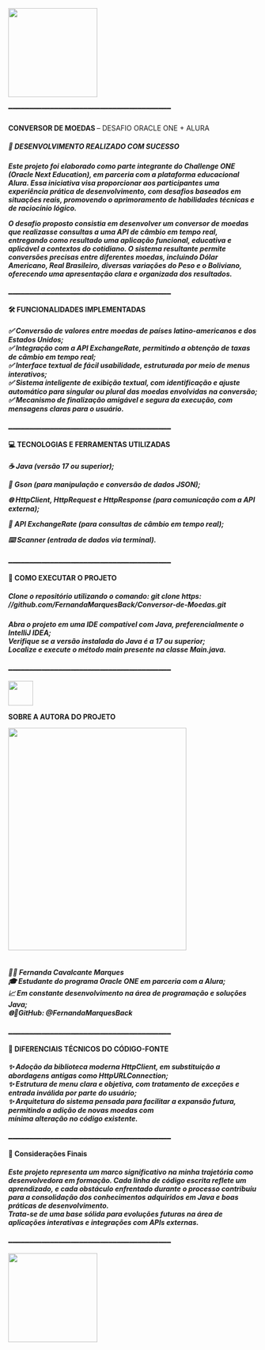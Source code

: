 <div style="display: inline">
            <img width='180' height='180' src="https://github.com/user-attachments/assets/cf8c805d-b1b5-4af6-8342-337894e970cb" />
            
━━━━━━━━━━━━━━━━━━━━━━━━━━━━━━━━━━━━━━━

 <h3></h3> <b> CONVERSOR DE MOEDAS  </b>– DESAFIO ORACLE ONE + ALURA  </h3>   

 <h5>📢 DESENVOLVIMENTO REALIZADO COM SUCESSO </h5>  
                   <h5>     <p>
Este projeto foi elaborado como parte integrante do Challenge ONE (Oracle Next Education), em parceria com a plataforma educacional Alura. Essa iniciativa visa proporcionar aos participantes uma experiência prática de desenvolvimento, com desafios baseados em situações reais, promovendo o aprimoramento de habilidades técnicas e de raciocínio lógico.</p>

O desafio proposto consistia em desenvolver um conversor de moedas que realizasse consultas a uma API de câmbio em tempo real, entregando como resultado uma aplicação funcional, educativa e aplicável a contextos do cotidiano. O sistema resultante permite conversões precisas entre diferentes moedas, incluindo Dólar Americano, Real Brasileiro, diversas variações do Peso e o Boliviano, oferecendo uma apresentação clara e organizada dos resultados.</h5>


━━━━━━━━━━━━━━━━━━━━━━━━━━━━━━━━━━━━━━━

<b>🛠 FUNCIONALIDADES IMPLEMENTADAS</b>

<h5>
✅ Conversão de valores entre moedas de países latino-americanos e dos Estados Unidos;<br>
✅ Integração com a API ExchangeRate, permitindo a obtenção de taxas de câmbio em tempo real;<br>
✅ Interface textual de fácil usabilidade, estruturada por meio de menus interativos;<br>
✅ Sistema inteligente de exibição textual, com identificação e ajuste automático para singular ou plural das moedas envolvidas na conversão;<br>
✅ Mecanismo de finalização amigável e segura da execução, com mensagens claras para o usuário.</h5>

━━━━━━━━━━━━━━━━━━━━━━━━━━━━━━━━━━━━━━━

<b>💻 TECNOLOGIAS E FERRAMENTAS UTILIZADAS</b>

<h5>
<p> ☕️ Java (versão 17 ou superior);
<p> 🔄  Gson (para manipulação e conversão de dados JSON);
<p> 🌐 HttpClient, HttpRequest e HttpResponse (para comunicação com a API externa);
<p> 💱 API ExchangeRate (para consultas de câmbio em tempo real);
<p> ⌨️ Scanner (entrada de dados via terminal).
</h5>
━━━━━━━━━━━━━━━━━━━━━━━━━━━━━━━━━━━━━━━

<b>🚀 COMO EXECUTAR O PROJETO</b>

<h5>Clone o repositório utilizando o comando: git clone https: <a>//github.com/FernandaMarquesBack/Conversor-de-Moedas.git</a> 
      </h5>

<h5> 
Abra o projeto em uma IDE compatível com Java, preferencialmente o IntelliJ IDEA;<br>
Verifique se a versão instalada do Java é a 17 ou superior;<br>
Localize e execute o método main presente na classe Main.java.</h5>

━━━━━━━━━━━━━━━━━━━━━━━━━━━━━━━━━━━━━━━

<img width='50' height='50' src="https://github.com/user-attachments/assets/0587a78a-ca85-4430-9744-fd239d79ecfe">
 
<b> SOBRE A AUTORA DO PROJETO </b> <br> 

<img width='360' height='450' src="https://github.com/user-attachments/assets/dbba457a-e453-4897-8e9d-d4205d147564" />
<h5>
<br>👩‍💻 Fernanda Cavalcante Marques
<br>🎓 Estudante do programa Oracle ONE em parceria com a Alura;
<br>📈 Em constante desenvolvimento na área de programação e soluções Java;
<br>🌐🔗GitHub: @FernandaMarquesBack</h5>

━━━━━━━━━━━━━━━━━━━━━━━━━━━━━━━━━━━━━━━

<b>📝 DIFERENCIAIS TÉCNICOS DO CÓDIGO-FONTE</b>

<h5>
✨ Adoção da biblioteca moderna HttpClient, em substituição a abordagens antigas como HttpURLConnection;<br> 
✨ Estrutura de menu clara e objetiva, com tratamento de exceções e entrada inválida por parte do usuário;<br>
✨ Arquitetura do sistema pensada para facilitar a expansão futura, permitindo a adição de novas moedas com <br> 
mínima alteração no código existente.
</h5>
━━━━━━━━━━━━━━━━━━━━━━━━━━━━━━━━━━━━━━━

<b>📌 Considerações Finais</b>

<h5>
Este projeto representa um marco significativo na minha trajetória como desenvolvedora em formação. Cada linha de código escrita reflete um aprendizado, e cada obstáculo enfrentado durante o processo contribuiu para a consolidação dos conhecimentos adquiridos em Java e boas práticas de desenvolvimento. <br> Trata-se de uma base sólida para evoluções futuras na área de aplicações interativas e integrações com APIs externas. </h5>

━━━━━━━━━━━━━━━━━━━━━━━━━━━━━━━━━━━━━━━

 <img width='180' height='180' src="https://github.com/user-attachments/assets/9d3af19c-80ac-4e87-8377-918a434073c7">







